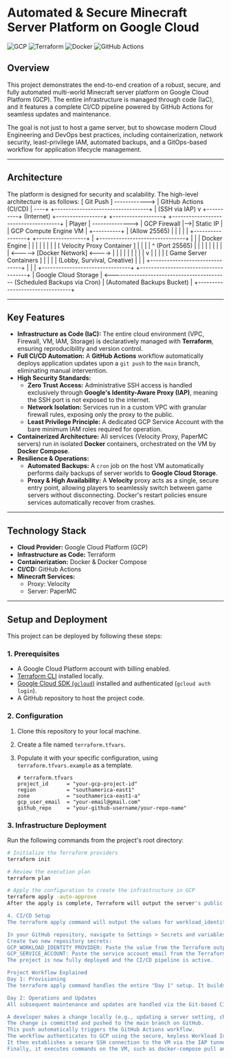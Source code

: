 # Automated & Secure Minecraft Server Platform on Google Cloud

![GCP](https://img.shields.io/badge/GCP-4285F4?style=for-the-badge&logo=google-cloud&logoColor=white)
![Terraform](https://img.shields.io/badge/Terraform-7B42BC?style=for-the-badge&logo=terraform&logoColor=white)
![Docker](https://img.shields.io/badge/Docker-2496ED?style=for-the-badge&logo=docker&logoColor=white)
![GitHub Actions](https://img.shields.io/badge/GitHub_Actions-2088FF?style=for-the-badge&logo=github-actions&logoColor=white)

## Overview

This project demonstrates the end-to-end creation of a robust, secure, and fully automated multi-world Minecraft server platform on Google Cloud Platform (GCP). The entire infrastructure is managed through code (IaC), and it features a complete CI/CD pipeline powered by GitHub Actions for seamless updates and maintenance.

The goal is not just to host a game server, but to showcase modern Cloud Engineering and DevOps best practices, including containerization, network security, least-privilege IAM, automated backups, and a GitOps-based workflow for application lifecycle management.

---

## Architecture

The platform is designed for security and scalability. The high-level architecture is as follows:
[ Git Push ] ------------> |   GitHub Actions (CI/CD)         | ----+
+----------------------------------+     | (SSH via IAP)
v
+----------+   (Internet)    +-----------------+   +------------------+   +-------------------------------------+
|  Player  | --------------> |   GCP Firewall  |-->|    Static IP     |   |          GCP Compute Engine VM        |
+----------+                 |  (Allow 25565)  |   |                  |   |                                     |
+-----------------+   +------------------+   |   +-------------------------------+   |
|   |        Docker Engine          |   |
|   |                               |   |
|   | [ Velocity Proxy Container ]  |   |
|   |      ^ (Port 25565)           |   |
|   |      |                        |   |
|   | &lt;-----> [Docker Network] &lt;----> |   |
|   |      |                        |   |
|   |      v                        |   |
|   | [ Game Server Containers ]    |   |
|   | (Lobby, Survival, Creative)   |   |
|   +-------------------------------+   |
|                                     |
+--------------------------------+                                      +-------------------------------------+
| Google Cloud Storage           | &lt;------------------------------------------ (Scheduled Backups via Cron)
| (Automated Backups Bucket)     |
+--------------------------------+


---

## Key Features

-   **Infrastructure as Code (IaC):** The entire cloud environment (VPC, Firewall, VM, IAM, Storage) is declaratively managed with **Terraform**, ensuring reproducibility and version control.
-   **Full CI/CD Automation:** A **GitHub Actions** workflow automatically deploys application updates upon a `git push` to the `main` branch, eliminating manual intervention.
-   **High Security Standards:**
    -   **Zero Trust Access:** Administrative SSH access is handled exclusively through **Google's Identity-Aware Proxy (IAP)**, meaning the SSH port is not exposed to the internet.
    -   **Network Isolation:** Services run in a custom VPC with granular firewall rules, exposing only the proxy to the public.
    -   **Least Privilege Principle:** A dedicated GCP Service Account with the bare minimum IAM roles required for operation.
-   **Containerized Architecture:** All services (Velocity Proxy, PaperMC servers) run in isolated **Docker** containers, orchestrated on the VM by **Docker Compose**.
-   **Resilience & Operations:**
    -   **Automated Backups:** A `cron` job on the host VM automatically performs daily backups of server worlds to **Google Cloud Storage**.
    -   **Proxy & High Availability:** A **Velocity** proxy acts as a single, secure entry point, allowing players to seamlessly switch between game servers without disconnecting. Docker's restart policies ensure services automatically recover from crashes.

---

## Technology Stack

-   **Cloud Provider:** Google Cloud Platform (GCP)
-   **Infrastructure as Code:** Terraform
-   **Containerization:** Docker & Docker Compose
-   **CI/CD:** GitHub Actions
-   **Minecraft Services:**
    -   Proxy: Velocity
    -   Server: PaperMC

---

## Setup and Deployment

This project can be deployed by following these steps:

### 1. Prerequisites

-   A Google Cloud Platform account with billing enabled.
-   [Terraform CLI](https://learn.hashicorp.com/tutorials/terraform/install-cli) installed locally.
-   [Google Cloud SDK (`gcloud`)](https://cloud.google.com/sdk/docs/install) installed and authenticated (`gcloud auth login`).
-   A GitHub repository to host the project code.

### 2. Configuration

1.  Clone this repository to your local machine.
2.  Create a file named `terraform.tfvars`.
3.  Populate it with your specific configuration, using `terraform.tfvars.example` as a template.

    ```hcl
    # terraform.tfvars
    project_id      = "your-gcp-project-id"
    region          = "southamerica-east1"
    zone            = "southamerica-east1-a"
    gcp_user_email  = "your-email@gmail.com"
    github_repo     = "your-github-username/your-repo-name"
    ```

### 3. Infrastructure Deployment

Run the following commands from the project's root directory:

```bash
# Initialize the Terraform providers
terraform init

# Review the execution plan
terraform plan

# Apply the configuration to create the infrastructure in GCP
terraform apply -auto-approve
After the apply is complete, Terraform will output the server's public IP and other important values needed for the next step.

4. CI/CD Setup
The terraform apply command will output the values for workload_identity_provider and service_account_email_for_github.

In your GitHub repository, navigate to Settings > Secrets and variables > Actions.
Create two new repository secrets:
GCP_WORKLOAD_IDENTITY_PROVIDER: Paste the value from the Terraform output.
GCP_SERVICE_ACCOUNT: Paste the service account email from the Terraform output.
The project is now fully deployed and the CI/CD pipeline is active.

Project Workflow Explained
Day 1: Provisioning
The terraform apply command handles the entire "Day 1" setup. It builds the network, provisions the VM, and uses a startup script to install Docker, configure the Velocity proxy and docker-compose.yml file, and launch all server containers.

Day 2: Operations and Updates
All subsequent maintenance and updates are handled via the Git-based CI/CD workflow ("Day 2").

A developer makes a change locally (e.g., updating a server setting, changing the deploy.yml workflow).
The change is committed and pushed to the main branch on GitHub.
This push automatically triggers the GitHub Actions workflow.
The workflow authenticates to GCP using the secure, keyless Workload Identity Federation.
It then establishes a secure SSH connection to the VM via the IAP tunnel, without needing interactive confirmation.
Finally, it executes commands on the VM, such as docker-compose pull and docker-compose up, to apply the updates to the running application.